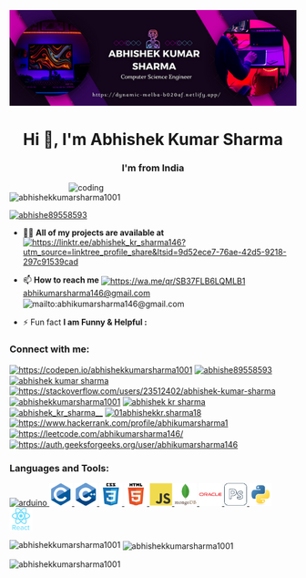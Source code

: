 ![logo](https://github.com/Abhishekkumarsharma1001/Abhishekkumarsharma1001/blob/main/My%20Banner.png)
<h1 align="center">Hi 👋, I'm Abhishek Kumar Sharma</h1>
<h3 align="center">I'm from India</h3>

<img align="right" alt="coding" width="400" src="https://user-images.githubusercontent.com/55389276/140866485-8fb1c876-9a8f-4d6a-98dc-08c4981eaf70.gif">

<p align="left"> <img src="https://komarev.com/ghpvc/?username=abhishekkumarsharma1001&label=Profile%20views&color=0e75b6&style=flat" alt="abhishekkumarsharma1001" /> </p>

<p align="left"> <a href="https://twitter.com/abhishe89558593" target="blank"><img src="https://img.shields.io/twitter/follow/abhishe89558593?logo=twitter&style=for-the-badge" alt="abhishe89558593" /></a> </p>

- 👨‍💻 **All of my projects are available at**
  <a href="https://linktr.ee/abhishek_kr_sharma146?utm_source=linktree_profile_share&ltsid=9d52ece7-76ae-42d5-9218-297c91539cad" target="blank"><img align="center" src="https://cdn.dribbble.com/userupload/3007782/file/original-8f257cba713a7493c7fb30c5cbcb9e45.png?resize=1600x1200" alt="https://linktr.ee/abhishek_kr_sharma146?utm_source=linktree_profile_share&ltsid=9d52ece7-76ae-42d5-9218-297c91539cad" height="30" width="40" /></a>

- 📫 **How to reach me** 
  <a href="https://wa.me/qr/SB37FLB6LQMLB1" target="blank"><img align="center" src="https://w7.pngwing.com/pngs/66/196/png-transparent-whatsapp-ipa-messaging-apps-viber-text-trademark-logo-thumbnail.png" alt="https://wa.me/qr/SB37FLB6LQMLB1" height="30" width="40"/> </a><a href="mailto:abhikumarsharma146@gmail.com">abhikumarsharma146@gmail.com</a><img align="center" src="https://e7.pngegg.com/pngimages/429/131/png-clipart-logo-gmail-email-google-webmail-gmail-text-logo.png" alt="mailto:abhikumarsharma146@gmail.com" height="30" width="40" /></a>

- ⚡ Fun fact **I am Funny & Helpful :**

<h3 align="left">Connect with me:</h3>
<p align="left">
<a href="https://codepen.io/abhishekkumarsharma1001/" target="blank"><img align="center" src="https://raw.githubusercontent.com/rahuldkjain/github-profile-readme-generator/master/src/images/icons/Social/codepen.svg" alt="https://codepen.io/abhishekkumarsharma1001" height="30" width="40" /></a>
<a href="https://twitter.com/abhishe89558593" target="blank"><img align="center" src="https://raw.githubusercontent.com/rahuldkjain/github-profile-readme-generator/master/src/images/icons/Social/twitter.svg" alt="abhishe89558593" height="30" width="40" /></a>
<a href="https://www.linkedin.com/in/abhishek-kumar-sharma-3b2bb0213?utm_source=share&utm_campaign=share_via&utm_content=profile&utm_medium=android_app" target="blank"><img align="center" src="https://raw.githubusercontent.com/rahuldkjain/github-profile-readme-generator/master/src/images/icons/Social/linked-in-alt.svg" alt="abhishek kumar sharma" height="30" width="40" /></a>
<a href="https://stackoverflow.com/users/23512402/abhishek-kumar-sharma/" target="blank"><img align="center" src="https://raw.githubusercontent.com/rahuldkjain/github-profile-readme-generator/master/src/images/icons/Social/stack-overflow.svg" alt="https://stackoverflow.com/users/23512402/abhishek-kumar-sharma" height="30" width="40" /></a>
<a href="https://codesandbox.io/u/abhishekkumarsharma1001/" target="blank"><img align="center" src="https://raw.githubusercontent.com/rahuldkjain/github-profile-readme-generator/master/src/images/icons/Social/codesandbox.svg" alt="abhishekkumarsharma1001" height="30" width="40" /></a>
<a href="https://www.facebook.com/abhishekkrsharma.246?mibextid=ZbWKwL" target="blank"><img align="center" src="https://raw.githubusercontent.com/rahuldkjain/github-profile-readme-generator/master/src/images/icons/Social/facebook.svg" alt="abhishek kr sharma" height="30" width="40" /></a>
<a href="https://instagram.com/abhishek_kr_sharma__" target="blank"><img align="center" src="https://raw.githubusercontent.com/rahuldkjain/github-profile-readme-generator/master/src/images/icons/Social/instagram.svg" alt="abhishek_kr_sharma__" height="30" width="40" /></a>
<a href="https://www.youtube.com/channel/UC2jioOh2ohIa3--8rLBAY3w" target="blank"><img align="center" src="https://raw.githubusercontent.com/rahuldkjain/github-profile-readme-generator/master/src/images/icons/Social/youtube.svg" alt="01abhishekkr.sharma18" height="30" width="40" /></a>
<a href="https://www.hackerrank.com/profile/abhikumarsharma1" target="blank"><img align="center" src="https://raw.githubusercontent.com/rahuldkjain/github-profile-readme-generator/master/src/images/icons/Social/hackerrank.svg" alt="https://www.hackerrank.com/profile/abhikumarsharma1" height="30" width="40" /></a>
<a href="https://leetcode.com/abhikumarsharma146/" target="blank"><img align="center" src="https://raw.githubusercontent.com/rahuldkjain/github-profile-readme-generator/master/src/images/icons/Social/leet-code.svg" alt="https://leetcode.com/abhikumarsharma146/" height="30" width="40" /></a>
<a href="https://auth.geeksforgeeks.org/user/abhikumarsharma146/" target="blank"><img align="center" src="https://raw.githubusercontent.com/rahuldkjain/github-profile-readme-generator/master/src/images/icons/Social/geeks-for-geeks.svg" alt="https://auth.geeksforgeeks.org/user/abhikumarsharma146" height="30" width="40" /></a>
</p>

<h3 align="left">Languages and Tools:</h3>
<p align="left"> <a href="https://www.arduino.cc/" target="_blank" rel="noreferrer"> <img src="https://cdn.worldvectorlogo.com/logos/arduino-1.svg" alt="arduino" width="40" height="40"/> </a> <a href="https://www.cprogramming.com/" target="_blank" rel="noreferrer"> <img src="https://raw.githubusercontent.com/devicons/devicon/master/icons/c/c-original.svg" alt="c" width="40" height="40"/> </a> <a href="https://www.w3schools.com/cpp/" target="_blank" rel="noreferrer"> <img src="https://raw.githubusercontent.com/devicons/devicon/master/icons/cplusplus/cplusplus-original.svg" alt="cplusplus" width="40" height="40"/> </a> <a href="https://www.w3schools.com/css/" target="_blank" rel="noreferrer"> <img src="https://raw.githubusercontent.com/devicons/devicon/master/icons/css3/css3-original-wordmark.svg" alt="css3" width="40" height="40"/> </a> <a href="https://www.w3.org/html/" target="_blank" rel="noreferrer"> <img src="https://raw.githubusercontent.com/devicons/devicon/master/icons/html5/html5-original-wordmark.svg" alt="html5" width="40" height="40"/> </a> <a href="https://developer.mozilla.org/en-US/docs/Web/JavaScript" target="_blank" rel="noreferrer"> <img src="https://raw.githubusercontent.com/devicons/devicon/master/icons/javascript/javascript-original.svg" alt="javascript" width="40" height="40"/> </a> <a href="https://www.mongodb.com/" target="_blank" rel="noreferrer"> <img src="https://raw.githubusercontent.com/devicons/devicon/master/icons/mongodb/mongodb-original-wordmark.svg" alt="mongodb" width="40" height="40"/> </a> <a href="https://www.oracle.com/" target="_blank" rel="noreferrer"> <img src="https://raw.githubusercontent.com/devicons/devicon/master/icons/oracle/oracle-original.svg" alt="oracle" width="40" height="40"/> </a> <a href="https://www.photoshop.com/en" target="_blank" rel="noreferrer"> <img src="https://raw.githubusercontent.com/devicons/devicon/master/icons/photoshop/photoshop-line.svg" alt="photoshop" width="40" height="40"/> </a> <a href="https://www.python.org" target="_blank" rel="noreferrer"> <img src="https://raw.githubusercontent.com/devicons/devicon/master/icons/python/python-original.svg" alt="python" width="40" height="40"/> </a> <a href="https://reactjs.org/" target="_blank" rel="noreferrer"> <img src="https://raw.githubusercontent.com/devicons/devicon/master/icons/react/react-original-wordmark.svg" alt="react" width="40" height="40"/> </a> </p>

<p><img align="left" src="https://github-readme-stats.vercel.app/api/top-langs?username=abhishekkumarsharma1001&show_icons=true&locale=en&layout=compact" alt="abhishekkumarsharma1001" /></p>

<p>&nbsp;<img align="center" src="https://github-readme-stats.vercel.app/api?username=abhishekkumarsharma1001&show_icons=true&locale=en" alt="abhishekkumarsharma1001" /></p>

<p><img align="center" src="https://github-readme-streak-stats.herokuapp.com/?user=abhishekkumarsharma1001&" alt="abhishekkumarsharma1001" /></p>
